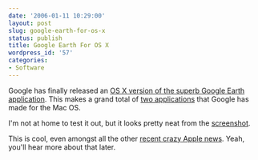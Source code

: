 ```yaml
---
date: '2006-01-11 10:29:00'
layout: post
slug: google-earth-for-os-x
status: publish
title: Google Earth For OS X
wordpress_id: '57'
categories:
- Software
---
```


Google has finally released an [OS X version of the superb Google Earth application](http://googleblog.blogspot.com/2006/01/google-earth-in-mac-world-pc-too.html).  This makes a grand total of [two applications](http://toolbar.google.com/gmail-helper/index?promo=gdl-en) that Google has made for the Mac OS.

I'm not at home to test it out, but it looks pretty neat from the [screenshot](http://earth.google.com/images/macscreenshot.jpg).

This is cool, even amongst all the other [recent crazy Apple news](http://macworld.apple.com.edgesuite.net/mw/index.html). Yeah, you'll hear more about that later.
